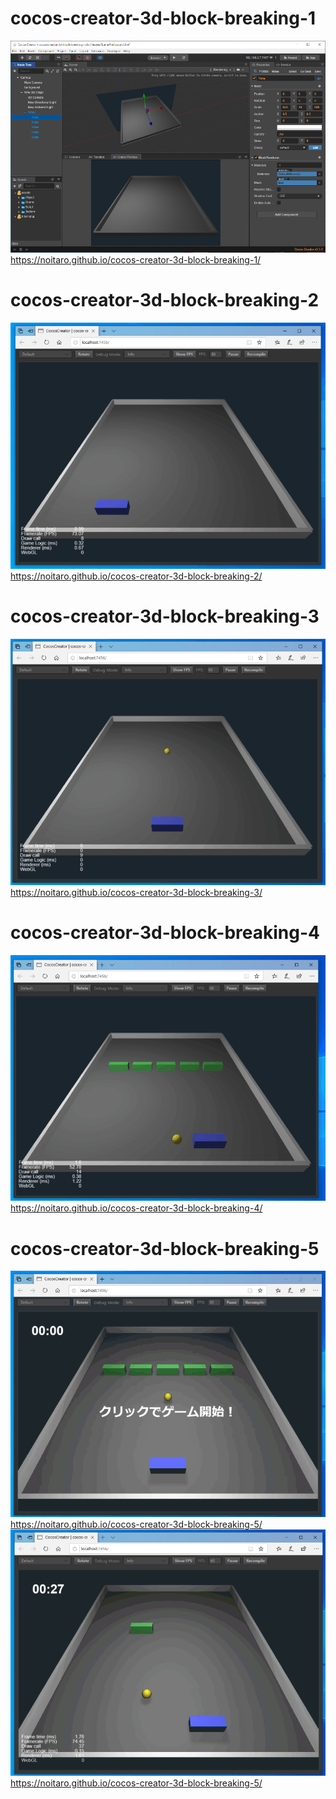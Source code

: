 # cocos-creator-3d-block-breaking-1
![](cocos-creator-3d-block-breaking-1.png)
https://noitaro.github.io/cocos-creator-3d-block-breaking-1/

# cocos-creator-3d-block-breaking-2
![](cocos-creator-3d-block-breaking-2.gif)
https://noitaro.github.io/cocos-creator-3d-block-breaking-2/

# cocos-creator-3d-block-breaking-3
![](cocos-creator-3d-block-breaking-3_4.gif)
https://noitaro.github.io/cocos-creator-3d-block-breaking-3/

# cocos-creator-3d-block-breaking-4
![](cocos-creator-3d-block-breaking-4_3.gif)
https://noitaro.github.io/cocos-creator-3d-block-breaking-4/

# cocos-creator-3d-block-breaking-5
![](cocos-creator-3d-block-breaking-5_1.gif)
https://noitaro.github.io/cocos-creator-3d-block-breaking-5/
![](cocos-creator-3d-block-breaking-5_2.gif)
https://noitaro.github.io/cocos-creator-3d-block-breaking-5/
